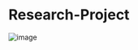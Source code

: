 # Research-Project
![image](https://github.com/user-attachments/assets/f2aca230-6b4a-4c6e-96f0-caa9ab5867bc)
